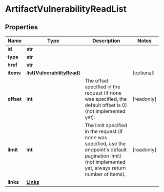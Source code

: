 # ArtifactVulnerabilityReadList

## Properties
| Name | Type | Description | Notes |
| ------------ | ------------- | ------------- | ------------- |
| **id** | **str** |  |  |
| **type** | **str** |  |  |
| **href** | **str** |  |  |
| **items** | [**list[VulnerabilityRead]**](VulnerabilityRead.md) |  | [optional]  |
| **offset** | **int** | The offset specified in the request (if none was specified, the default offset is 0) (not implemented yet).  | [readonly]  |
| **limit** | **int** | The limit specified in the request (if none was specified, use the endpoint&#39;s default pagination limit) (not implemented yet, always return number of items).  | [readonly]  |
| **links** | [**Links**](Links.md) |  |  |


